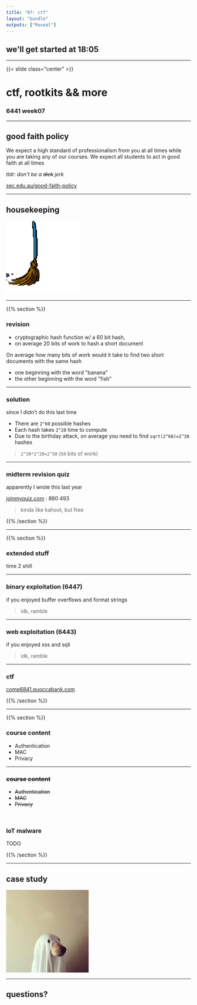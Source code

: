 ```yaml
---
title: "07: ctf"
layout: "bundle"
outputs: ["Reveal"]
---
```


## we'll get started at 18:05

---

{{< slide class="center" >}}
# ctf, rootkits && more
### 6441 week07

---

## good faith policy

We expect a high standard of professionalism from you at all times while you are taking any of our courses. We expect all students to act in good faith at all times

*tldr: don't be a ~~dick~~ jerk*

[sec.edu.au/good-faith-policy](https://sec.edu.au/good-faith-policy)

---

## housekeeping
![](assets/img/broom.gif)

---

{{% section %}}

### revision
* cryptographic hash function w/ a 60 bit hash,
* on average 20 bits of work to hash a short document

On average how many bits of work would it take to find two short documents with the same hash
* one beginning with the word "banana"
* the other beginning with the word "fish" 

---

### solution
since I didn't do this last time

* There are `2^60` possible hashes
* Each hash takes `2^20` time to compute
* Due to the birthday attack, on average you need to find `sqrt(2^60)=2^30` hashes

> `2^30*2^20=2^50` (`50` bits of work)

---

### midterm revision quiz
apparently I wrote this last year

[joinmyquiz.com](joinmyquiz.com) : 880 493

> kinda like kahoot, but free

{{% /section %}}

---

{{% section %}}

### extended stuff
time 2 shill

---

### binary exploitation (6447)
if you enjoyed buffer overflows and format strings

> idk, ramble

---

### web exploitation (6443)
if you enjoyed xss and sqli

> idk, ramble

---

### ctf
[comp6841.quoccabank.com](https://comp6841.quoccabank.com)

{{% /section %}}

---

{{% section %}}

### course content
* Authentication
* MAC
* Privacy

---

### ~~course content~~
* ~~Authentication~~
* ~~MAC~~
* ~~Privacy~~

&nbsp;

### IoT malware
TODO

{{% /section %}}

---

##  case study
![](assets/img/week07/ghost.jpg)

---

## questions?
